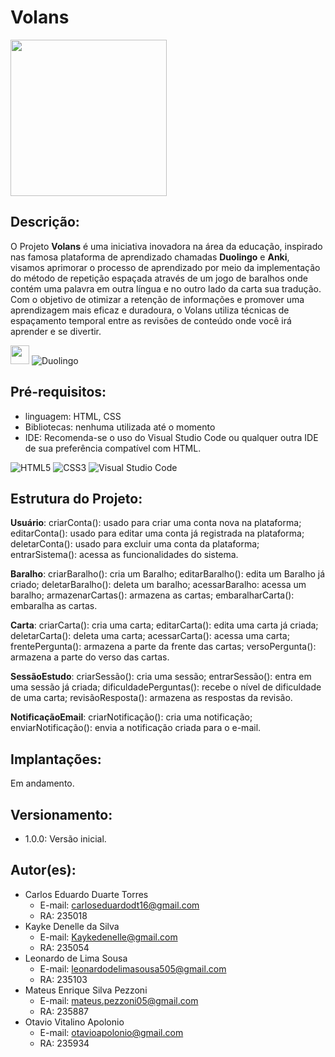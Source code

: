 # Volans






<img src="https://github.com/Cheolhyeol/KnightCoders_Volans/assets/163934121/04b37a4b-f064-48ca-acd9-bb8baf727510" width="250px" />
 
## Descrição:
O Projeto **Volans** é uma iniciativa inovadora na área da educação, inspirado nas famosa plataforma de aprendizado chamadas **Duolingo** e **Anki**, visamos aprimorar o processo de aprendizado por meio da implementação do método de repetição espaçada através de um jogo de baralhos onde contém uma palavra em outra língua e no outro lado da carta sua tradução. Com o objetivo de otimizar a retenção de informações e promover uma aprendizagem mais eficaz e duradoura, o Volans utiliza técnicas de espaçamento temporal entre as revisões de conteúdo onde você irá aprender e se divertir.


<img src="https://github.com/Cheolhyeol/KnightCoders_Volans/assets/163934121/2a6acd91-df4c-4022-84b7-080e9dbb659d" width="30px" /> ![Duolingo](https://img.shields.io/badge/Duolingo-%234DC730.svg?style=for-the-badge&logo=Duolingo&logoColor=white)


## Pré-requisitos: 
 - linguagem: HTML, CSS
 - Bibliotecas: nenhuma utilizada até o momento
 - IDE: Recomenda-se o uso do Visual Studio Code ou qualquer outra IDE de sua preferência compatível com HTML.

![HTML5](https://img.shields.io/badge/html5-%23E34F26.svg?style=for-the-badge&logo=html5&logoColor=white) ![CSS3](https://img.shields.io/badge/css3-%231572B6.svg?style=for-the-badge&logo=css3&logoColor=white) ![Visual Studio Code](https://img.shields.io/badge/Visual%20Studio%20Code-0078d7.svg?style=for-the-badge&logo=visual-studio-code&logoColor=white)
## Estrutura do Projeto:
**Usuário**: criarConta(): usado para criar uma conta nova na plataforma; editarConta(): usado para editar uma conta já registrada na plataforma; deletarConta(): usado para excluir uma conta da plataforma; entrarSistema(): acessa as funcionalidades do sistema. 

**Baralho**: criarBaralho(): cria um Baralho; editarBaralho(): edita um Baralho já criado; deletarBaralho(): deleta um baralho; acessarBaralho: acessa um baralho; armazenarCartas(): armazena as cartas; embaralharCarta(): embaralha as cartas.

**Carta**: criarCarta(): cria uma carta; editarCarta(): edita uma carta já criada; deletarCarta(): deleta uma carta; acessarCarta(): acessa uma carta; frentePergunta(): armazena a parte da frente das cartas; versoPergunta(): armazena a parte do verso das cartas.

**SessãoEstudo**: criarSessão(): cria uma sessão; entrarSessão(): entra em uma sessão já criada; dificuldadePerguntas(): recebe o nível de dificuldade de uma carta; revisãoResposta(): armazena as respostas da revisão.

**NotificaçãoEmail**: criarNotificação(): cria uma notificação; enviarNotificação(): envia a notificação criada para o e-mail.

## Implantações:
Em andamento.
## Versionamento:
   - 1.0.0: Versão inicial.
  
## Autor(es):
   - Carlos Eduardo Duarte Torres
     - E-mail: carloseduardodt16@gmail.com
     - RA: 235018
   - Kayke Denelle da Silva
     - E-mail: Kaykedenelle@gmail.com
     - RA: 235054
   - Leonardo de Lima Sousa
     - E-mail: leonardodelimasousa505@gmail.com
     - RA: 235103
   - Mateus Enrique Silva Pezzoni
     - E-mail: mateus.pezzoni05@gmail.com
     - RA: 235887
   - Otavio Vitalino Apolonio
     - E-mail: otavioapolonio@gmail.com
     - RA: 235934
   
   
    
      
